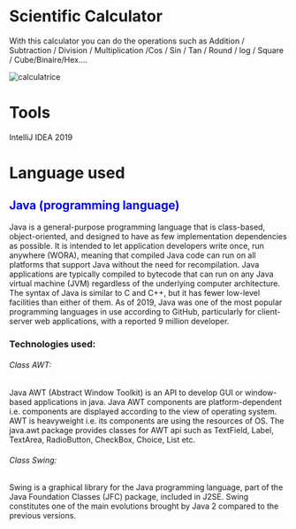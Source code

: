 # Scientific Calculator 
With this calculator you can do the operations such as Addition / Subtraction / Division / Multiplication /Cos  / Sin  / Tan  / Round / log / Square / Cube/Binaire/Hex....

![calculatrice](https://user-images.githubusercontent.com/61113546/78186620-ef62c280-7464-11ea-9a99-52bd69b5ac35.PNG)
# Tools
IntelliJ IDEA 2019
# Language used
 <h2 style= "color: blue" > Java (programming language)</h2>
Java is a general-purpose programming language that is class-based, object-oriented, and designed to have as few implementation dependencies as possible. It is intended to let application developers write once, run anywhere (WORA), meaning that compiled Java code can run on all platforms that support Java without the need for recompilation. Java applications are typically compiled to bytecode that can run on any Java virtual machine (JVM) regardless of the underlying computer architecture. The syntax of Java is similar to C and C++, but it has fewer low-level facilities than either of them. As of 2019, Java was one of the most popular programming languages in use according to GitHub, particularly for client-server web applications, with a reported 9 million developer.
<h3>Technologies used: </h3>
<h6>Class AWT:</h6>
Java AWT (Abstract Window Toolkit) is an API to develop GUI or window-based applications in java.
Java AWT components are platform-dependent i.e. components are displayed according to the view of operating system. AWT is heavyweight i.e. its components are using the resources of OS.
The java.awt package provides classes for AWT api such as TextField, Label, TextArea, RadioButton, CheckBox, Choice, List etc.
<h6>Class Swing:</h6>
Swing is a graphical library for the Java programming language, part of the Java Foundation Classes (JFC) package, included in J2SE. Swing constitutes one of the main evolutions brought by Java 2 compared to the previous versions.
